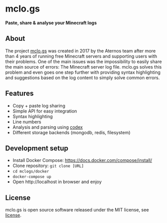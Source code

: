 # mclo.gs
**Paste, share & analyse your Minecraft logs**

## About
The project [mclo.gs](https://mclo.gs) was created in 2017 by the Aternos team after more 
than 4 years of running free Minecraft servers and supporting users with 
their problems. One of the main issues was the impossibility to easily share 
the main source of errors: The Minecraft server log file. mclo.gs solves this 
problem and even goes one step further with providing syntax highlighting and 
suggestions based on the log content to simply solve common errors.

## Features
* Copy + paste log sharing
* Simple API for easy integration
* Syntax highlighting
* Line numbers
* Analysis and parsing using [codex](https://github.com/aternosorg/codex-minecraft)
* Different storage backends (mongodb, redis, filesystem)

## Development setup
* Install Docker Compose: https://docs.docker.com/compose/install/
* Clone repository: `git clone [URL]`
* `cd mclogs/docker`
* `docker-compose up`
* Open http://localhost in browser and enjoy

## License
mclo.gs is open source software released under the MIT license, see [license](LICENSE).
